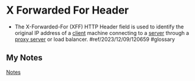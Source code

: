 # X Forwarded For Header
- The X-Forwarded-For (XFF) HTTP Header field is used to identify the original IP address of a [client](client.md) machine connecting to a [server](server.md) through a [proxy server](proxy-server.md) or load balancer. #ref/2023/12/09/120659 #glossary
## My Notes
[Notes](mynotes/x-forwarded-for-header-notes.md)
